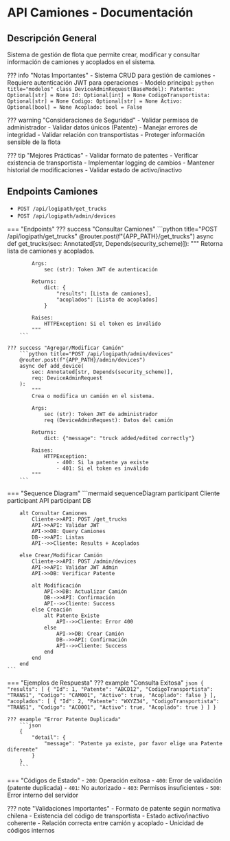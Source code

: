 # API Camiones - Documentación

## Descripción General
Sistema de gestión de flota que permite crear, modificar y consultar información de camiones y acoplados en el sistema.

??? info "Notas Importantes"
    - Sistema CRUD para gestión de camiones
    - Requiere autenticación JWT para operaciones
    - Modelo principal:
        ```python title="modelos"
        class DeviceAdminRequest(BaseModel):
            Patente: Optional[str] = None
            Id: Optional[int] = None
            CodigoTransportista: Optional[str] = None
            Codigo: Optional[str] = None
            Activo: Optional[bool] = None
            Acoplado: bool = False
        ```

??? warning "Consideraciones de Seguridad"
    - Validar permisos de administrador
    - Validar datos únicos (Patente)
    - Manejar errores de integridad
    - Validar relación con transportistas
    - Proteger información sensible de la flota

??? tip "Mejores Prácticas"
    - Validar formato de patentes
    - Verificar existencia de transportista
    - Implementar logging de cambios
    - Mantener historial de modificaciones
    - Validar estado de activo/inactivo

## Endpoints Camiones
- `POST /api/logipath/get_trucks`
- `POST /api/logipath/admin/devices`

=== "Endpoints"
    ??? success "Consultar Camiones"
        ```python title="POST /api/logipath/get_trucks"
        @router.post(f"{APP_PATH}/get_trucks")
        async def get_trucks(sec: Annotated[str, Depends(security_scheme)]):
            """
            Retorna lista de camiones y acoplados.
            
            Args:
                sec (str): Token JWT de autenticación
                
            Returns:
                dict: {
                    "results": [Lista de camiones],
                    "acoplados": [Lista de acoplados]
                }
                
            Raises:
                HTTPException: Si el token es inválido
            """
        ```
    
    ??? success "Agregar/Modificar Camión"
        ```python title="POST /api/logipath/admin/devices"
        @router.post(f"{APP_PATH}/admin/devices")
        async def add_device(
            sec: Annotated[str, Depends(security_scheme)], 
            req: DeviceAdminRequest
        ):
            """
            Crea o modifica un camión en el sistema.
            
            Args:
                sec (str): Token JWT de administrador
                req (DeviceAdminRequest): Datos del camión
                
            Returns:
                dict: {"message": "truck added/edited correctly"}
                
            Raises:
                HTTPException: 
                    - 400: Si la patente ya existe
                    - 401: Si el token es inválido
            """
        ```

=== "Sequence Diagram"
    ```mermaid
    sequenceDiagram
        participant Cliente
        participant API
        participant DB
        
        alt Consultar Camiones
            Cliente->>API: POST /get_trucks
            API->>API: Validar JWT
            API->>DB: Query Camiones
            DB-->>API: Listas
            API-->>Cliente: Results + Acoplados
        
        else Crear/Modificar Camión
            Cliente->>API: POST /admin/devices
            API->>API: Validar JWT Admin
            API->>DB: Verificar Patente
            
            alt Modificación
                API->>DB: Actualizar Camión
                DB-->>API: Confirmación
                API-->>Cliente: Success
            else Creación
                alt Patente Existe
                    API-->>Cliente: Error 400
                else
                    API->>DB: Crear Camión
                    DB-->>API: Confirmación
                    API-->>Cliente: Success
                end
            end
        end
    ```

=== "Ejemplos de Respuesta"
    ??? example "Consulta Exitosa"
        ```json
        {
            "results": [
                {
                    "Id": 1,
                    "Patente": "ABCD12",
                    "CodigoTransportista": "TRANS1",
                    "Codigo": "CAM001",
                    "Activo": true,
                    "Acoplado": false
                }
            ],
            "acoplados": [
                {
                    "Id": 2,
                    "Patente": "WXYZ34",
                    "CodigoTransportista": "TRANS1",
                    "Codigo": "ACO001",
                    "Activo": true,
                    "Acoplado": true
                }
            ]
        }
        ```
    
    ??? example "Error Patente Duplicada"
        ```json
        {
            "detail": {
                "message": "Patente ya existe, por favor elige una Patente diferente"
            }
        }
        ```

=== "Códigos de Estado"
    - `200`: Operación exitosa
    - `400`: Error de validación (patente duplicada)
    - `401`: No autorizado
    - `403`: Permisos insuficientes
    - `500`: Error interno del servidor

??? note "Validaciones Importantes"
    - Formato de patente según normativa chilena
    - Existencia del código de transportista
    - Estado activo/inactivo coherente
    - Relación correcta entre camión y acoplado
    - Unicidad de códigos internos